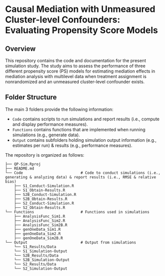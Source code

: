 # Causal Mediation with Unmeasured Cluster-level Confounders: Evaluating Propensity Score Models


## Overview

This repository contains the code and documentation for the present simulation study. The study aims to assess the performance of three different propensity score (PS) models for estimating mediation effects in mediation analysis with multilevel data when treatment assignment is nonrandomized and an unmeasured cluster-level confounder exists. 

## Folder Structure

The main 3 folders provide the following information:
- `Code` contains scripts to run simulations and report results (i.e., compute and display performance measures).
- `Functions` contains functions that are implemented when running simulations (e.g., generate data).
- `Output` contains subfolders holding simulation output information (e.g., estimates per run) & results (e.g., performance measures). 

The repository is organized as follows:
```
├── QP-Sim.Rproj
├── README.md    
└── Code                          # Code to conduct simulations (i.e., generating & analyzing data) & report results (i.e., RMSE & relative bias)
    ├── S1_Conduct-Simulation.R   
    ├── S1_Obtain-Results.R       
    ├── S2B_Conduct-Simulation.R  
    ├── S2B_Obtain-Results.R      
    ├── S2_Conduct-Simulation.R   
    ├── S2_Obtain-Results.R       
└── Functions                     # Functions used in simulations 
    ├── AnalysisFunc_Sim1.R
    ├── AnalysisFunc_Sim2.R
    ├── AnalysisFunc_Sim2B.R
    ├── genOneData_Sim1.R
    ├── genOneData_Sim2.R
    ├── genOneData_Sim2B.R
└── Output                        # Output from simulations 
    └── S1_Results/Data
    └── S1_Simulation-Output
    └── S2B_Results/Data
    └── S2B_Simulation-Output
    └── S2_Results/Data
    └── S2_Simulation-Output
```



